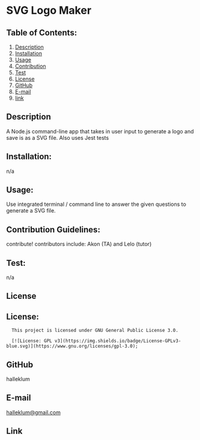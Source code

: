 # SVG Logo Maker
  
## Table of Contents:
1. [Description](#description) 
2. [Installation](#Installation)
3. [Usage](#Usage)  
4. [Contribution](#Contribution)
5. [Test](#Test)
6. [License](#License)
7. [GitHub](#GitHub)
8. [E-mail](#E-mail)
9. [link](#link)

## Description
A Node.js command-line app that takes in user input to generate a logo and save is as a SVG file. Also uses Jest tests
  
## Installation:
n/a
  
## Usage:
Use integrated terminal / command line to answer the given questions to generate a SVG file.
  
## Contribution Guidelines:
contribute!
contributors include: Akon (TA) and Lelo (tutor)
  
## Test:
n/a
  
## License
## License:
      
      This project is licensed under GNU General Public License 3.0.
      
      [![License: GPL v3](https://img.shields.io/badge/License-GPLv3-blue.svg)](https://www.gnu.org/licenses/gpl-3.0);
      
  
## GitHub
halleklum
    
## E-mail
halleklum@gmail.com

## Link

